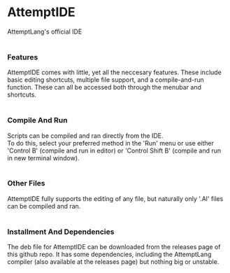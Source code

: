 # AttemptIDE
AttemptLang's official IDE
<br/>
<br/>
### Features
AttemptIDE comes with little, yet all the neccesary features. These include basic editing shortcuts, multiple file support, and a compile-and-run function. These can all be accessed both through the menubar and shortcuts.
<br/>
<br/>
### Compile And Run
Scripts can be compiled and ran directly from the IDE.
<br/> To do this, select your preferred method in the 'Run' menu or use either 'Control B' (compile and run in editor) or 'Control Shift B' (compile and run in new terminal window).
<br/>
<br/>
### Other Files
AttemptIDE fully supports the editing of any file, but naturally only '.Al' files can be compiled and ran.
<br/>
<br/>
### Installment And Dependencies
The deb file for AttemptIDE can be downloaded from the releases page of this github repo. It has some dependencies, including the AttemptLang compiler (also available at the releases page) but nothing big or unstable.
